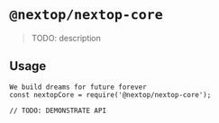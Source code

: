 # `@nextop/nextop-core`

> TODO: description

## Usage

```
We build dreams for future forever
const nextopCore = require('@nextop/nextop-core');

// TODO: DEMONSTRATE API
```
